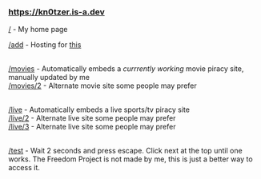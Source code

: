 ### https://kn0tzer.is-a.dev

<p><a href="https://kn0tzer.is-a.dev">/</a> - My home page</p>

<a href="https://kn0tzer.is-a.dev/add">/add</a> - Hosting for <a href="https://github.com/Kn0tzer/Add-to-Homescreen">this</a><br><br>

<a href="https://kn0tzer.is-a.dev/movies">/movies</a> - Automatically embeds a *currrently working* movie piracy site, manually updated by me<br>
<a href="https://kn0tzer.is-a.dev/movies/2">/movies/2</a> - Alternate movie site some people may prefer<br><br>

<a href="https://kn0tzer.is-a.dev/live">/live</a> - Automatically embeds a live sports/tv piracy site<br>
<a href="https://kn0tzer.is-a.dev/live/2">/live/2</a> - Alternate live site some people may prefer<br>
<a href="https://kn0tzer.is-a.dev/live/3">/live/3</a> - Alternate live site some people may prefer<br><br></p>

<a href="https://kn0tzer.is-a.dev/test">/test</a> - Wait 2 seconds and press escape. Click next at the top until one works. The Freedom Project is not made by me, this is just a better way to access it.
